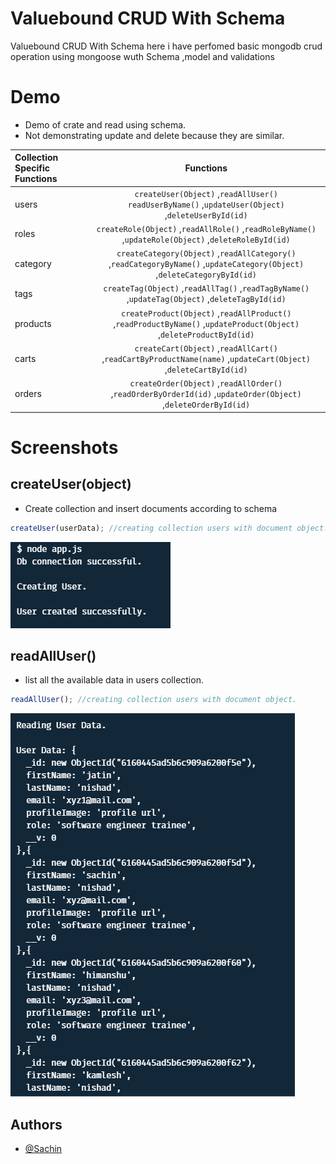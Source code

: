 # Valuebound CRUD With Schema

Valuebound CRUD With Schema
here i have perfomed basic mongodb crud operation using mongoose wuth Schema ,model and validations

# Demo

- Demo of crate and read using schema.
- Not demonstrating update and delete because they are similar.

| Collection Specific Functions |                                                         Functions                                                         |
| :---------------------------- | :-----------------------------------------------------------------------------------------------------------------------: |
| users                         |         `createUser(Object)` ,`readAllUser()` <br> `readUserByName()` ,`updateUser(Object)` ,`deleteUserById(id)`         |
| roles                         |           `createRole(Object)` ,`readAllRole()` ,`readRoleByName()` ,`updateRole(Object)` ,`deleteRoleById(id)`           |
| category                      | `createCategory(Object)` ,`readAllCategory()` ,`readCategoryByName()` ,`updateCategory(Object)` ,`deleteCategoryById(id)` |
| tags                          |             `createTag(Object)` ,`readAllTag()` ,`readTagByName()` ,`updateTag(Object)` ,`deleteTagById(id)`              |
| products                      |   `createProduct(Object)` ,`readAllProduct()` ,`readProductByName()` ,`updateProduct(Object)` ,`deleteProductById(id)`    |
| carts                         |     `createCart(Object)` ,`readAllCart()` ,`readCartByProductName(name)` ,`updateCart(Object)` ,`deleteCartById(id)`      |
| orders                        |      `createOrder(Object)` ,`readAllOrder()` ,`readOrderByOrderId(id)` ,`updateOrder(Object)` ,`deleteOrderById(id)`      |

# Screenshots

## createUser(object)

- Create collection and insert documents according to schema

```javascript
createUser(userData); //creating collection users with document object.
```

![createUser](https://github.com/nishad8898/valuebound-crud-with-schema/blob/master/screenshots/create%20collection.png?raw=true)

## readAllUser()

- list all the available data in users collection.

```javascript
readAllUser(); //creating collection users with document object.
```

![readAllUser](https://github.com/nishad8898/valuebound-crud-with-schema/blob/master/screenshots/reading%20documents.png?raw=true)

## Authors

- [@Sachin](https://www.instagram.com/nishad8898)

